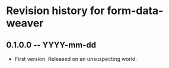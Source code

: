 # Revision history for form-data-weaver

## 0.1.0.0 -- YYYY-mm-dd

* First version. Released on an unsuspecting world.
